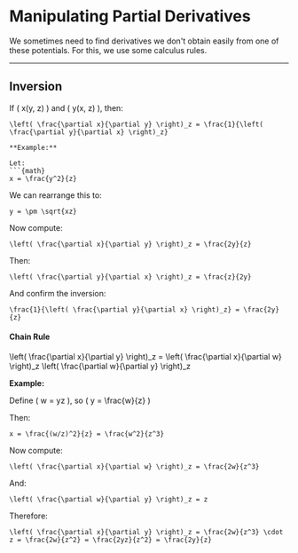 # Manipulating Partial Derivatives

We sometimes need to find derivatives we don't obtain easily from one of these potentials. For this, we use some calculus rules.

---

## Inversion

If \( x(y, z) \) and \( y(x, z) \), then:

```{math}
\left( \frac{\partial x}{\partial y} \right)_z = \frac{1}{\left( \frac{\partial y}{\partial x} \right)_z}

**Example:**

Let:
```{math}
x = \frac{y^2}{z}
```

We can rearrange this to:
```{math}
y = \pm \sqrt{xz}
```

Now compute:
```{math}
\left( \frac{\partial x}{\partial y} \right)_z = \frac{2y}{z}
```

Then:
```{math}
\left( \frac{\partial y}{\partial x} \right)_z = \frac{z}{2y}
```

And confirm the inversion:
```{math}
\frac{1}{\left( \frac{\partial y}{\partial x} \right)_z} = \frac{2y}{z}
```

#### Chain Rule

\left( \frac{\partial x}{\partial y} \right)_z = \left( \frac{\partial x}{\partial w} \right)_z \left( \frac{\partial w}{\partial y} \right)_z

**Example:**

Define \( w = yz \), so \( y = \frac{w}{z} \)

Then:
```{math}
x = \frac{(w/z)^2}{z} = \frac{w^2}{z^3}
```

Now compute:
```{math}
\left( \frac{\partial x}{\partial w} \right)_z = \frac{2w}{z^3}
```

And:
```{math}
\left( \frac{\partial w}{\partial y} \right)_z = z
```

Therefore:
```{math}
\left( \frac{\partial x}{\partial y} \right)_z = \frac{2w}{z^3} \cdot z = \frac{2w}{z^2} = \frac{2yz}{z^2} = \frac{2y}{z}
```
